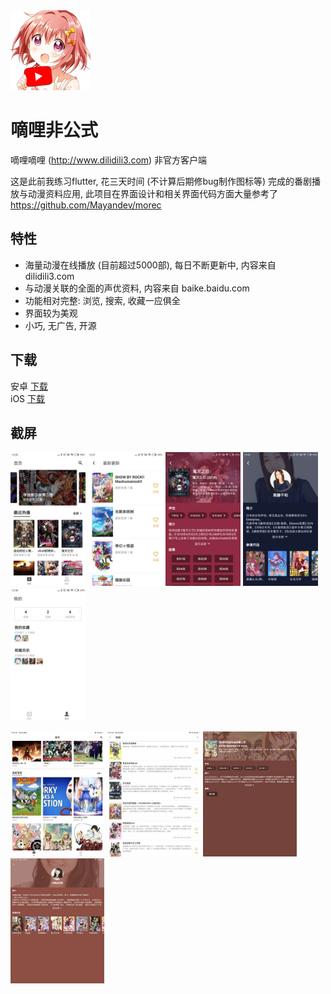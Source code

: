 <img src="https://github.com/re-esper/flutter_douga/blob/master/assets/icon.png" width="128">

# 嘀哩非公式
嘀哩嘀哩 (http://www.dilidili3.com) 非官方客户端

这是此前我练习flutter, 花三天时间 (不计算后期修bug制作图标等) 完成的番剧播放与动漫资料应用, 此项目在界面设计和相关界面代码方面大量参考了 https://github.com/Mayandev/morec

## 特性
- 海量动漫在线播放 (目前超过5000部), 每日不断更新中, 内容来自 dilidili3.com
- 与动漫关联的全面的声优资料, 内容来自 baike.baidu.com
- 功能相对完整: 浏览, 搜索, 收藏一应俱全
- 界面较为美观
- 小巧, 无广告, 开源

## 下载
安卓 [下载](https://github.com/re-esper/flutter_douga/raw/master/bin/flutter_douga.apk)<br>iOS [下载](https://github.com/re-esper/flutter_douga/raw/master/bin/flutter_douga.ipa)

## 截屏
<img src="https://github.com/re-esper/flutter_douga/blob/master/screenshot/android-1.jpg" width="120">    <img src="https://github.com/re-esper/flutter_douga/blob/master/screenshot/android-2.jpg" width="120">    <img src="https://github.com/re-esper/flutter_douga/blob/master/screenshot/android-3.jpg" width="120">    <img src="https://github.com/re-esper/flutter_douga/blob/master/screenshot/android-4.jpg" width="120">    <img src="https://github.com/re-esper/flutter_douga/blob/master/screenshot/android-5.jpg" width="120">

<img src="https://github.com/re-esper/flutter_douga/blob/master/screenshot/ipad-1.jpg" width="150">    <img src="https://github.com/re-esper/flutter_douga/blob/master/screenshot/ipad-2.jpg" width="150">    <img src="https://github.com/re-esper/flutter_douga/blob/master/screenshot/ipad-3.jpg" width="150">    <img src="https://github.com/re-esper/flutter_douga/blob/master/screenshot/ipad-4.jpg" width="150">





